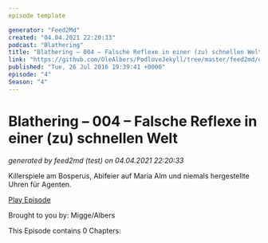 ```yaml
---
episode template

generator: "Feed2Md"
created: "04.04.2021 22:20:33"
podcast: "Blathering"
title: "Blathering – 004 – Falsche Reflexe in einer (zu) schnellen Welt"
link: "https://github.com/OleAlbers/PodloveJekyll/tree/master/feed2md/example/export/seasons/1/2016/7/Blathering___004___Falsche_Reflexe_in_einer__zu__schnellen_Welt.md"
published: "Tue, 26 Jul 2016 19:39:41 +0000"
episode: "4"
Season: "4"
---
```


# Blathering – 004 – Falsche Reflexe in einer (zu) schnellen Welt
_generated by feed2md (test) on 04.04.2021 22:20:33_

Killerspiele am Bosperus, Abifeier auf Maria Alm und niemals hergestellte Uhren für Agenten.

[Play Episode](https://www.blathering.de/podlove/file/58/s/feed/c/mp3/blathering_004.mp3)

Brought to you by: Migge/Albers

This Episode contains 0 Chapters:



